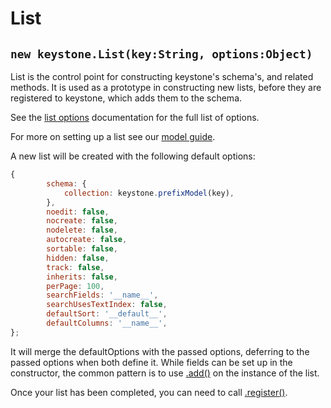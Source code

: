 # List

## `new keystone.List(key:String, options:Object)`

List is the control point for constructing keystone's schema's, and related methods. It is used as a prototype in constructing new lists, before they are registered to keystone, which adds them to the schema.

See the [list options](/api/list/options) documentation for the full list of options.

For more on setting up a list see our [model guide](/getting-started/setting-up/part-2).

A new list will be created with the following default options:

```javascript
{
		schema: {
			collection: keystone.prefixModel(key),
		},
		noedit: false,
		nocreate: false,
		nodelete: false,
		autocreate: false,
		sortable: false,
		hidden: false,
		track: false,
		inherits: false,
		perPage: 100,
		searchFields: '__name__',
		searchUsesTextIndex: false,
		defaultSort: '__default__',
		defaultColumns: '__name__',
};
```

It will merge the defaultOptions with the passed options, deferring to the passed options when both define it. While fields can be set up in the constructor, the common pattern is to use [.add()](/api/list/add) on the instance of the list.

Once your list has been completed, you can need to call [.register()](/api/list/register).

